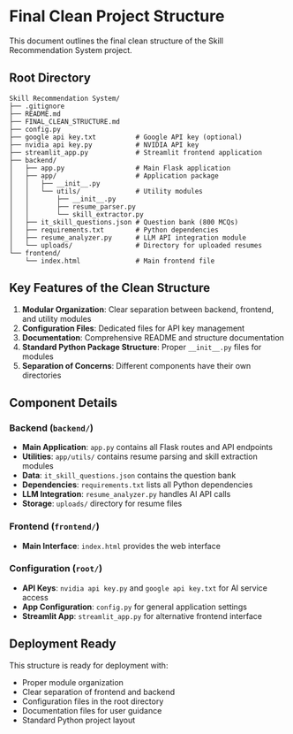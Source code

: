 # Final Clean Project Structure

This document outlines the final clean structure of the Skill Recommendation System project.

## Root Directory
```
Skill Recommendation System/
├── .gitignore
├── README.md
├── FINAL_CLEAN_STRUCTURE.md
├── config.py
├── google api key.txt          # Google API key (optional)
├── nvidia api key.py           # NVIDIA API key
├── streamlit_app.py            # Streamlit frontend application
├── backend/
│   ├── app.py                  # Main Flask application
│   ├── app/                    # Application package
│   │   ├── __init__.py
│   │   └── utils/              # Utility modules
│   │       ├── __init__.py
│   │       ├── resume_parser.py
│   │       └── skill_extractor.py
│   ├── it_skill_questions.json # Question bank (800 MCQs)
│   ├── requirements.txt        # Python dependencies
│   ├── resume_analyzer.py      # LLM API integration module
│   └── uploads/                # Directory for uploaded resumes
└── frontend/
    └── index.html              # Main frontend file
```

## Key Features of the Clean Structure

1. **Modular Organization**: Clear separation between backend, frontend, and utility modules
2. **Configuration Files**: Dedicated files for API key management
3. **Documentation**: Comprehensive README and structure documentation
4. **Standard Python Package Structure**: Proper `__init__.py` files for modules
5. **Separation of Concerns**: Different components have their own directories

## Component Details

### Backend (`backend/`)
- **Main Application**: `app.py` contains all Flask routes and API endpoints
- **Utilities**: `app/utils/` contains resume parsing and skill extraction modules
- **Data**: `it_skill_questions.json` contains the question bank
- **Dependencies**: `requirements.txt` lists all Python dependencies
- **LLM Integration**: `resume_analyzer.py` handles AI API calls
- **Storage**: `uploads/` directory for resume files

### Frontend (`frontend/`)
- **Main Interface**: `index.html` provides the web interface

### Configuration (`root/`)
- **API Keys**: `nvidia api key.py` and `google api key.txt` for AI service access
- **App Configuration**: `config.py` for general application settings
- **Streamlit App**: `streamlit_app.py` for alternative frontend interface

## Deployment Ready

This structure is ready for deployment with:
- Proper module organization
- Clear separation of frontend and backend
- Configuration files in the root directory
- Documentation files for user guidance
- Standard Python project layout